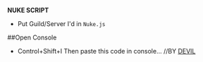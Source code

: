 **NUKE SCRIPT**
- Put Guild/Server I'd in `Nuke.js` 


##Open Console
- Control+Shift+I
Then paste this code in console...
//BY [DEVIL](https://www.github.com/DEVILX1100/)
